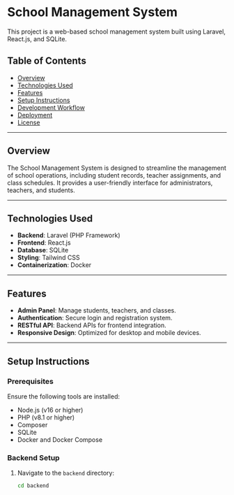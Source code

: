# School Management System

This project is a web-based school management system built using Laravel, React.js, and SQLite.

## Table of Contents
- [Overview](#overview)
- [Technologies Used](#technologies-used)
- [Features](#features)
- [Setup Instructions](#setup-instructions)
- [Development Workflow](#development-workflow)
- [Deployment](#deployment)
- [License](#license)

---

## Overview

The School Management System is designed to streamline the management of school operations, including student records, teacher assignments, and class schedules. It provides a user-friendly interface for administrators, teachers, and students.

---

## Technologies Used

- **Backend**: Laravel (PHP Framework)
- **Frontend**: React.js
- **Database**: SQLite
- **Styling**: Tailwind CSS
- **Containerization**: Docker

---

## Features

- **Admin Panel**: Manage students, teachers, and classes.
- **Authentication**: Secure login and registration system.
- **RESTful API**: Backend APIs for frontend integration.
- **Responsive Design**: Optimized for desktop and mobile devices.

---

## Setup Instructions

### Prerequisites
Ensure the following tools are installed:
- Node.js (v16 or higher)
- PHP (v8.1 or higher)
- Composer
- SQLite
- Docker and Docker Compose

### Backend Setup
1. Navigate to the `backend` directory:
   ```bash
   cd backend